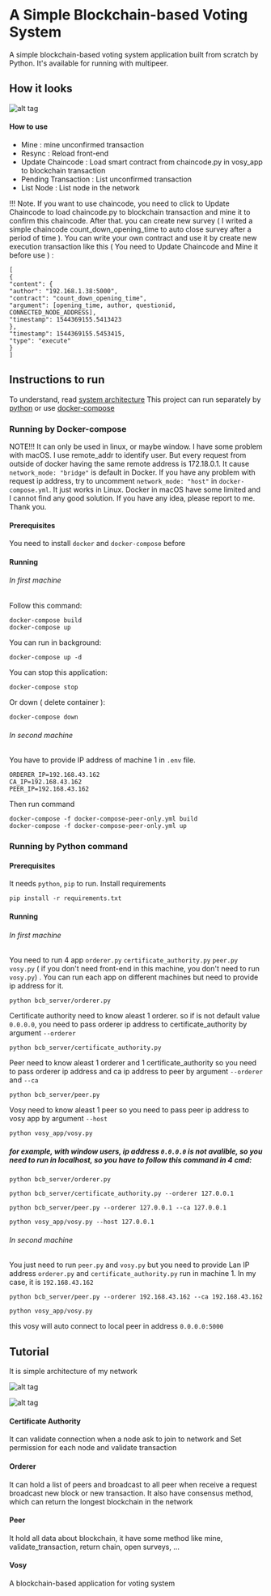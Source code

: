 # A Simple Blockchain-based Voting System

A simple  blockchain-based voting system application built from scratch by Python. It's available for running with multipeer.

## How it looks

![alt tag](https://raw.githubusercontent.com/ngocjr7/voting-blockchain/master/docs/sample.png)


#### How to use

* Mine : mine unconfirmed transaction
* Resync : Reload front-end
* Update Chaincode : Load smart contract from chaincode.py in vosy_app to blockchain transaction
* Pending Transaction : List unconfirmed transaction
* List Node : List node in the network

!!! Note. If you want to use chaincode, you need to click to Update Chaincode to load chaincode.py to blockchain transaction and mine it to confirm this chaincode. After that. you can create new survey ( I writed a simple chaincode count_down_opening_time to auto close survey after a period of time ). You can write your own contract and use it by create new execution transaction like this ( You need to Update Chaincode and Mine it before use ) : 

```
[
{
"content": {
"author": "192.168.1.38:5000", 
"contract": "count_down_opening_time",
"argument": [opening_time, author, questionid, CONNECTED_NODE_ADDRESS],
"timestamp": 1544369155.5413423
}, 
"timestamp": 1544369155.5453415, 
"type": "execute"
}
]
```

## Instructions to run

To understand, read [system architecture](https://github.com/ngocjr7/voting-blockchain/blob/master/docs/bcb_vosy.pdf)
This project can run separately by [python](https://github.com/ngocjr7/voting-blockchain#running-by-docker-compose) or use [docker-compose](https://github.com/ngocjr7/voting-blockchain#running-by-python-command)

### Running by Docker-compose

NOTE!!! It can only be used in linux, or maybe window. I have some problem with macOS. I use remote_addr to identify user. But every request from outside of docker having the same remote address is 172.18.0.1. It cause `network_mode: "bridge"` is default in Docker. If you have any problem with request ip address, try to uncomment `network_mode: "host"` in `docker-compose.yml`. It just works in Linux. Docker in macOS have some limited and I cannot find any good solution. If you have any idea, please report to me. Thank you.

#### Prerequisites

You need to install `docker` and `docker-compose` before

#### Running

###### In first machine 

Follow this command:

```
docker-compose build
docker-compose up
```

You can run in background:
```
docker-compose up -d
```
You can stop this application:
```
docker-compose stop
```
Or down ( delete container ): 
```
docker-compose down
```

###### In second machine
You have to provide IP address of machine 1 in `.env` file.

```
ORDERER_IP=192.168.43.162
CA_IP=192.168.43.162
PEER_IP=192.168.43.162
```

Then run command

```
docker-compose -f docker-compose-peer-only.yml build
docker-compose -f docker-compose-peer-only.yml up
```

### Running by Python command

#### Prerequisites

It needs `python`, `pip` to run. Install requirements 

```
pip install -r requirements.txt
```

#### Running

###### In first machine
You need to run 4 app `orderer.py` `certificate_authority.py` `peer.py` `vosy.py` ( if you don't need front-end in this machine, you don't need to run `vosy.py`) . You can run each app on different machines but need to provide ip address for it. 

```
python bcb_server/orderer.py
```

Certificate authority need to know aleast 1 orderer. so if is not default value `0.0.0.0`, you need to pass orderer ip address to certificate_authority by argument `--orderer`
```
python bcb_server/certificate_authority.py
```

Peer need to know aleast 1 orderer and 1 certificate_authority so you need to pass orderer ip address and ca ip address to peer by argument `--orderer` and `--ca`
```
python bcb_server/peer.py
```

Vosy need to know aleast 1 peer so you need to pass peer ip address to vosy app by argument `--host`
```
python vosy_app/vosy.py
```

##### for example, with window users, ip address `0.0.0.0` is not avalible, so you need to run in localhost, so you have to follow this command in 4 cmd:

```
python bcb_server/orderer.py
```
```
python bcb_server/certificate_authority.py --orderer 127.0.0.1
```
```
python bcb_server/peer.py --orderer 127.0.0.1 --ca 127.0.0.1
```
```
python vosy_app/vosy.py --host 127.0.0.1
```

###### In second machine
You just need to run `peer.py` and `vosy.py` but you need to provide Lan IP address `orderer.py` and `certificate_authority.py` run in machine 1. In my case, it is `192.168.43.162`

```
python bcb_server/peer.py --orderer 192.168.43.162 --ca 192.168.43.162
```

```
python vosy_app/vosy.py
```

this vosy will auto connect to local peer in address `0.0.0.0:5000`

## Tutorial

It is simple architecture of my network

![alt tag](https://raw.githubusercontent.com/ngocjr7/voting-blockchain/master/docs/architecture.png)

![alt tag](https://raw.githubusercontent.com/ngocjr7/voting-blockchain/master/docs/network_sample.png)


#### Certificate Authority

It can validate connection when a node ask to join to network and Set permission for each node and validate transaction

#### Orderer

It can hold a list of peers and broadcast to all peer when receive a request broadcast new block or new transaction.
It also have consensus method, which can return the longest blockchain in the network

#### Peer

It hold all data about blockchain, it have some method like mine, validate_transaction, return chain, open surveys, ...

#### Vosy

A blockchain-based application for voting system
